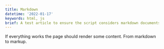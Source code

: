 ```yaml
---
title: Markdown
datetime: '2022-01-17'
keywords: html, js
brief: A test article to ensure the script considers markdown documents
---
```


If everything works the page should render some content. From markdown to markup.
